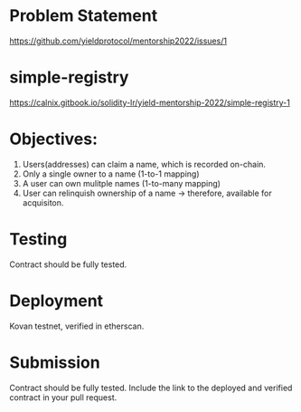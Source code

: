 # Problem Statement
https://github.com/yieldprotocol/mentorship2022/issues/1

# simple-registry
https://calnix.gitbook.io/solidity-lr/yield-mentorship-2022/simple-registry-1

# Objectives:

1. Users(addresses) can claim a name, which is recorded on-chain.
2. Only a single owner to a name (1-to-1 mapping)
3. A user can own mulitple names (1-to-many mapping)
4. User can relinquish ownership of a name -> therefore, available for acquisiton.

# Testing
Contract should be fully tested.

# Deployment
Kovan testnet, verified in etherscan.

# Submission
Contract should be fully tested.
Include the link to the deployed and verified contract in your pull request.
